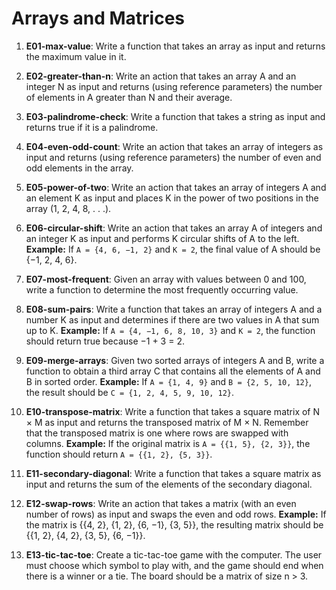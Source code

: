 # Arrays and Matrices

1) **E01-max-value**: Write a function that takes an array as input and returns the maximum value in it.

2) **E02-greater-than-n**: Write an action that takes an array A and an integer N as input and returns (using reference parameters) the number of elements in A greater than N and their average.

3) **E03-palindrome-check**: Write a function that takes a string as input and returns true if it is a palindrome.

4) **E04-even-odd-count**: Write an action that takes an array of integers as input and returns (using reference parameters) the number of even and odd elements in the array.

5) **E05-power-of-two**: Write an action that takes an array of integers A and an element K as input and places K in the power of two positions in the array (1, 2, 4, 8, . . .).

6) **E06-circular-shift**: Write an action that takes an array A of integers and an integer K as input and performs K circular shifts of A to the left. **Example:** If `A = {4, 6, −1, 2}` and `K = 2`, the final value of A should be {−1, 2, 4, 6}.

7) **E07-most-frequent**: Given an array with values between 0 and 100, write a function to determine the most frequently occurring value.

8) **E08-sum-pairs**: Write a function that takes an array of integers A and a number K as input and determines if there are two values in A that sum up to K. **Example:** If `A = {4, −1, 6, 8, 10, 3}` and `K = 2`, the function should return true because −1 + 3 = 2.

9) **E09-merge-arrays**: Given two sorted arrays of integers A and B, write a function to obtain a third array C that contains all the elements of A and B in sorted order. **Example:** If `A = {1, 4, 9}` and `B = {2, 5, 10, 12}`, the result should be `C = {1, 2, 4, 5, 9, 10, 12}`.

10) **E10-transpose-matrix**: Write a function that takes a square matrix of N × M as input and returns the transposed matrix of M × N. Remember that the transposed matrix is one where rows are swapped with columns. **Example:** If the original matrix is `A = {{1, 5}, {2, 3}}`, the function should return `A = {{1, 2}, {5, 3}}`.

11) **E11-secondary-diagonal**: Write a function that takes a square matrix as input and returns the sum of the elements of the secondary diagonal.

12) **E12-swap-rows**: Write an action that takes a matrix (with an even number of rows) as input and swaps the even and odd rows. **Example:** If the matrix is {{4, 2}, {1, 2}, {6, −1}, {3, 5}}, the resulting matrix should be {{1, 2}, {4, 2}, {3, 5}, {6, −1}}.

13) **E13-tic-tac-toe**: Create a tic-tac-toe game with the computer. The user must choose which symbol to play with, and the game should end when there is a winner or a tie. The board should be a matrix of size n > 3.
